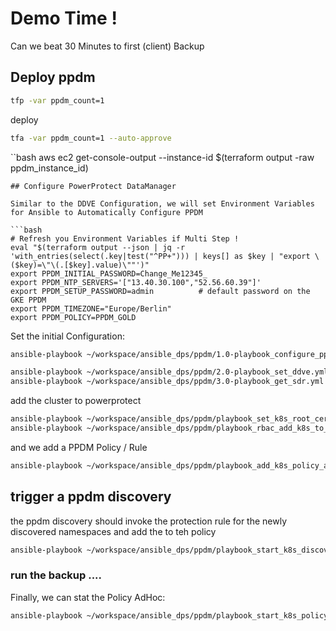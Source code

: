 # Demo Time !
Can we beat 30 Minutes to first (client) Backup


## Deploy ppdm

```bash
tfp -var ppdm_count=1
```
deploy
```bash
tfa -var ppdm_count=1 --auto-approve
```
``bash
aws ec2 get-console-output --instance-id $(terraform output -raw ppdm_instance_id)
```
## Configure PowerProtect DataManager

Similar to the DDVE Configuration, we will set Environment Variables for Ansible to Automatically Configure PPDM

```bash
# Refresh you Environment Variables if Multi Step !
eval "$(terraform output --json | jq -r 'with_entries(select(.key|test("^PP+"))) | keys[] as $key | "export \($key)=\"\(.[$key].value)\""')"
export PPDM_INITIAL_PASSWORD=Change_Me12345_
export PPDM_NTP_SERVERS='["13.40.30.100","52.56.60.39"]'
export PPDM_SETUP_PASSWORD=admin          # default password on the GKE PPDM
export PPDM_TIMEZONE="Europe/Berlin"
export PPDM_POLICY=PPDM_GOLD
```


Set the initial Configuration:    
```bash
ansible-playbook ~/workspace/ansible_dps/ppdm/1.0-playbook_configure_ppdm.yml
```
```bash
ansible-playbook ~/workspace/ansible_dps/ppdm/2.0-playbook_set_ddve.yml 
ansible-playbook ~/workspace/ansible_dps/ppdm/3.0-playbook_get_sdr.yml
```
add the cluster to powerprotect
```bash
ansible-playbook ~/workspace/ansible_dps/ppdm/playbook_set_k8s_root_cert.yml --extra-vars "certificateChain=$(eksctl get cluster tfeks1 -o yaml | awk '/Cert/{getline; print $2}')"
ansible-playbook ~/workspace/ansible_dps/ppdm/playbook_rbac_add_k8s_to_ppdm.yml
```
and we add a PPDM Policy / Rule
```bash
ansible-playbook ~/workspace/ansible_dps/ppdm/playbook_add_k8s_policy_and_rule.yml
```

## trigger a ppdm discovery
the ppdm discovery should invoke the protection rule for the newly discovered namespaces and add the to teh policy 
```bash
ansible-playbook ~/workspace/ansible_dps/ppdm/playbook_start_k8s_discoveries.yml
```

### run the backup ....
Finally, we can stat the Policy AdHoc:

```bash
ansible-playbook ~/workspace/ansible_dps/ppdm/playbook_start_k8s_policy.yml
```











